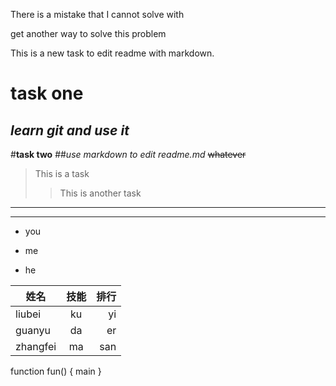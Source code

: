 ﻿There is a mistake that I cannot solve with

get another way to solve this problem

This is a new task to edit readme with markdown.
# **task one** 
## *learn git and use it* 
#**task two** 
##*use markdown to edit readme.md*
~~whatever~~
> This is a task 
>> This is another task
---
***
- you
* me
+ he 

姓名|技能|排行
---|:---:|--:
liubei|ku|yi
guanyu|da|er
zhangfei|ma|san


function fun()
    {
    main
    }
 
 
